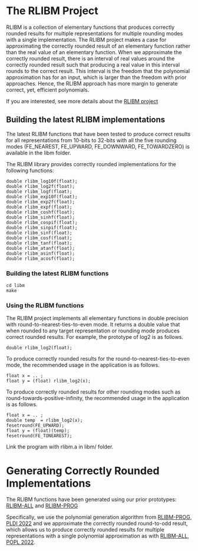 # The RLIBM Project

RLIBM is a collection of elementary functions that produces correctly
rounded results for multiple representations for multiple rounding
modes with a single implementation. The RLIBM project makes a case for
approximating the correctly rounded result of an elementary function
rather than the real value of an elementary function. When we
approximate the correctly rounded result, there is an interval of real
values around the correctly rounded result such that producing a real
value in this interval rounds to the correct result. This interval is
the freedom that the polynomial approximation has for an input, which
is larger than the freedom with prior approaches. Hence, the RLIBM
approach has more margin to generate correct, yet, efficient
polynomials.

If you are interested, see more details about the [RLIBM
project](https://people.cs.rutgers.edu/~sn349/rlibm/)

## Building the latest RLIBM implementations

The latest RLIBM functions that have been tested to produce correct results
for all representations from 10-bits to 32-bits with all the five
rounding modes (FE_NEAREST, FE_UPWARD, FE_DOWNWARD, FE_TOWARDZERO) is available in the libm folder.

The RLIBM library provides correctly rounded implementations for the following functions:

```
double rlibm_log10f(float);
double rlibm_log2f(float);
double rlibm_logf(float);
double rlibm_exp10f(float);
double rlibm_exp2f(float);
double rlibm_expf(float);
double rlibm_coshf(float);
double rlibm_sinhf(float);
double rlibm_cospif(float);
double rlibm_sinpif(float);
double rlibm_sinf(float);
double rlibm_cosf(float);
double rlibm_tanf(float);
double rlibm_atanf(float);
double rlibm_asinf(float);
double rlibm_acosf(float);
```



### Building the latest RLIBM functions

```
cd libm
make 
```

### Using the RLIBM functions

The RLIBM project implements all elementary functions in double
precision with round-to-nearest-ties-to-even mode. It returns a double
value that when rounded to any target representation or rounding mode
produces correct rounded results. For example, the prototype of log2
is as follows.

```
double rlibm_log2(float);
```

To produce correctly rounded results for the
round-to-nearest-ties-to-even mode, the recommended usage in the
application is as follows.

```
float x = .. ;
float y = (float) rlibm_log2(x);

```


To produce correctly rounded results for other rounding modes such as
round-towards-positive-infinity, the recommended usage in the
application is as follows.


```
float x = .. ;
double temp  = rlibm_log2(x);
fesetround(FE_UPWARD);
float y = (float)(temp);
fesetround(FE_TONEAREST);
```

Link the program with rlibm.a in libm/ folder.

# Generating Correctly Rounded Implementations

The RLIBM functions have been generated using our prior prototypes:
[RLIBM-ALL](https://github.com/rutgers-apl/rlibm-all) and
[RLIBM-PROG](https://github.com/santoshn/rlibm-prog)

Specifically, we use the polynomial generation algorithm from
[RLIBM-PROG, PLDI
2022](https://people.cs.rutgers.edu/~sn349/papers/rlibm-prog-pldi-2022.pdf)
and we approximate the correctly rounded round-to-odd result, which
allows us to produce correctly rounded results for multiple
representations with a single polynomial approximation as with
[RLIBM-ALL, POPL
2022](https://people.cs.rutgers.edu/~sn349/papers/rlibmall-popl-2022.pdf).
